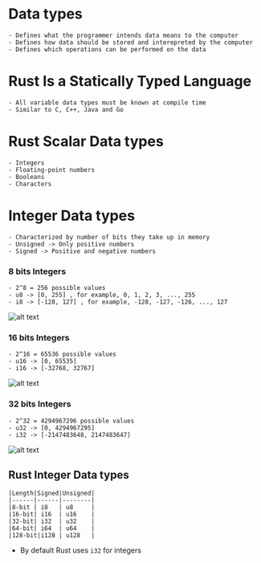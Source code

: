 # Data types
    - Defines what the programmer intends data means to the computer
    - Defines how data should be stored and interepreted by the computer
    - Defines which operations can be performed on the data

# Rust Is a Statically Typed Language
    - All variable data types must be known at compile time
    - Similar to C, C++, Java and Go

# Rust Scalar Data types
    - Integers
    - Floating-point numbers
    - Booleans
    - Characters

# Integer Data types
    - Characterized by number of bits they take up in memory
    - Unsigned -> Only positive numbers
    - Signed -> Positive and negative numbers

### 8 bits Integers
    - 2^8 = 256 possible values
    - u8 -> [0, 255] , for example, 0, 1, 2, 3, ..., 255
    - i8 -> [-128, 127] , for example, -128, -127, -126, ..., 127
![alt text](/path/to/image.png)

### 16 bits Integers
    - 2^16 = 65536 possible values
    - u16 -> [0, 65535]
    - i16 -> [-32768, 32767]
![alt text](/path/to/image-1.png)

### 32 bits Integers
    - 2^32 = 4294967296 possible values
    - u32 -> [0, 4294967295]
    - i32 -> [-2147483648, 2147483647]
![alt text](/path/to/image-2.png)

## Rust Integer Data types 
    |Length|Signed|Unsigned|
    |------|------|--------|
    |8-bit | i8   | u8     |
    |16-bit| i16  | u16    |
    |32-bit| i32  | u32    |
    |64-bit| i64  | u64    |
    |128-bit|i128 | u128   |

- By default Rust uses `i32` for integers